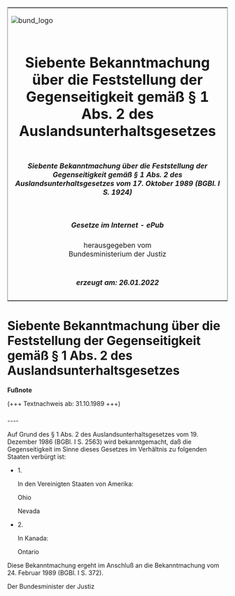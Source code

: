 <span id="DECKBLATT.html"></span>

<table border="0" frame="border" width="100%">

<tr valign="top">

<td align="left">

![bund\_logo](BfJ_2021_Web_de_de.gif)

</td>

<td align="right">

 

</td>

</tr>

<tr align="center" valign="middle">

<td colspan="2">

# Siebente Bekanntmachung über die Feststellung der Gegenseitigkeit gemäß § 1 Abs. 2 des Auslandsunterhaltsgesetzes

</td>

</tr>

<tr align="center" valign="middle">

<td colspan="2">

##### Siebente Bekanntmachung über die Feststellung der Gegenseitigkeit gemäß § 1 Abs. 2 des Auslandsunterhaltsgesetzes vom 17. Oktober 1989 (BGBl. I S. 1924)

</td>

</tr>

<tr align="center" valign="middle">

<td colspan="2">

  
  

##### Gesetze im Internet - ePub  
  
herausgegeben vom  
Bundesministerium der Justiz

</td>

</tr>

<tr align="center" valign="bottom">

<td colspan="2">

  
  

##### erzeugt am: 26.01.2022

</td>

</tr>

</table>

<span id="BJNR019240989.html"></span>

# Siebente Bekanntmachung über die Feststellung der Gegenseitigkeit gemäß § 1 Abs. 2 des Auslandsunterhaltsgesetzes

<div>

  
**Fußnote**

<div class="jnhtml">

<div>

<div class="jurAbsatz">

(+++ Textnachweis ab: 31.10.1989 +++)

</div>

</div>

</div>

</div>

<span id="BJNR019240989BJNE000100308.html"></span>

###   
\----

<div>

<div class="jnhtml">

<div>

<div class="jurAbsatz">

Auf Grund des § 1 Abs. 2 des Auslandsunterhaltsgesetzes vom 19. Dezember
1986 (BGBl. I S. 2563) wird bekanntgemacht, daß die Gegenseitigkeit im
Sinne dieses Gesetzes im Verhältnis zu folgenden Staaten verbürgt ist:

  - 1\.
    
    <div style="">
    
    In den Vereinigten Staaten von Amerika:
    
    </div>
    
    <div style="">
    
    Ohio
    
    </div>
    
    <div style="">
    
    Nevada
    
    </div>

  - 2\.
    
    <div style="">
    
    In Kanada:
    
    </div>
    
    <div style="">
    
    Ontario
    
    </div>

Diese Bekanntmachung ergeht im Anschluß an die Bekanntmachung vom 24.
Februar 1989 (BGBl. I S. 372).  
  
<span class="SP">Der Bundesminister der Justiz</span>

</div>

</div>

</div>

</div>

